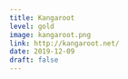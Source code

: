 ```yaml
---
title: Kangaroot
level: gold
image: kangaroot.png
link: http://kangaroot.net/
date: 2019-12-09
draft: false
---
```

